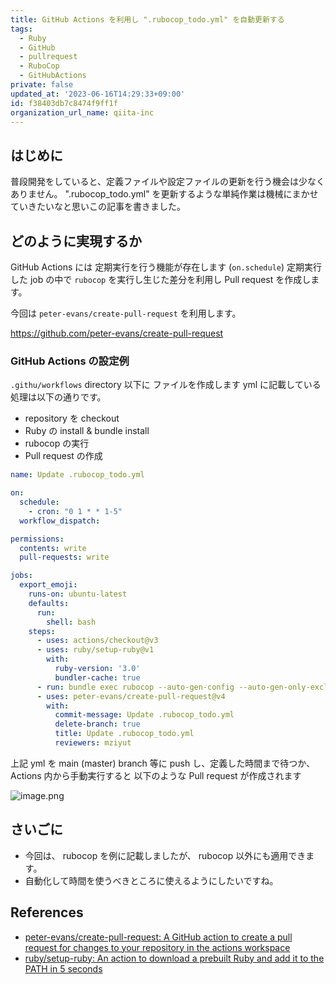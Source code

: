 ```yaml
---
title: GitHub Actions を利用し ".rubocop_todo.yml" を自動更新する
tags:
  - Ruby
  - GitHub
  - pullrequest
  - RuboCop
  - GitHubActions
private: false
updated_at: '2023-06-16T14:29:33+09:00'
id: f38403db7c8474f9ff1f
organization_url_name: qiita-inc
---
```


## はじめに

普段開発をしていると、定義ファイルや設定ファイルの更新を行う機会は少なくありません。
".rubocop_todo.yml" を更新するような単純作業は機械にまかせていきたいなと思いこの記事を書きました。

## どのように実現するか

GitHub Actions には 定期実行を行う機能が存在します (`on.schedule`)
定期実行した job の中で `rubocop` を実行し生じた差分を利用し Pull request を作成します。

今回は `peter-evans/create-pull-request` を利用します。

https://github.com/peter-evans/create-pull-request

### GitHub Actions の設定例

`.githu/workflows` directory 以下に ファイルを作成します
yml に記載している 処理は以下の通りです。

- repository を checkout
- Ruby の install & bundle install
- rubocop の実行
- Pull request の作成

```yml:.githu/workflows/update_rubocop_todo.yml
name: Update .rubocop_todo.yml

on:
  schedule:
    - cron: "0 1 * * 1-5"
  workflow_dispatch:

permissions:
  contents: write
  pull-requests: write

jobs:
  export_emoji:
    runs-on: ubuntu-latest
    defaults:
      run:
        shell: bash
    steps:
      - uses: actions/checkout@v3
      - uses: ruby/setup-ruby@v1
        with:
          ruby-version: '3.0'
          bundler-cache: true
      - run: bundle exec rubocop --auto-gen-config --auto-gen-only-exclude --no-exclude-limit
      - uses: peter-evans/create-pull-request@v4
        with:
          commit-message: Update .rubocop_todo.yml
          delete-branch: true
          title: Update .rubocop_todo.yml
          reviewers: mziyut
```

上記 yml を main (master) branch 等に push し、定義した時間まで待つか、 Actions 内から手動実行すると
以下のような Pull request が作成されます

![image.png](https://qiita-image-store.s3.ap-northeast-1.amazonaws.com/0/55950/5500a45e-7f34-ee00-6395-faa281fa5bc8.png)

## さいごに

- 今回は、 rubocop を例に記載しましたが、 rubocop 以外にも適用できます。
- 自動化して時間を使うべきところに使えるようにしたいですね。

## References

- [peter-evans/create-pull-request: A GitHub action to create a pull request for changes to your repository in the actions workspace](https://github.com/peter-evans/create-pull-request)
- [ruby/setup-ruby: An action to download a prebuilt Ruby and add it to the PATH in 5 seconds](https://github.com/ruby/setup-ruby)

